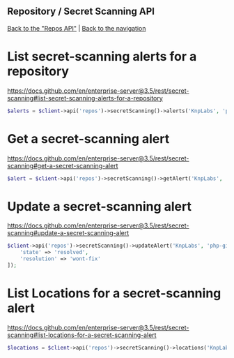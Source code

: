 ## Repository / Secret Scanning API
[Back to the "Repos API"](../../repos.md) | [Back to the navigation](../../README.md)

# List secret-scanning alerts for a repository

https://docs.github.com/en/enterprise-server@3.5/rest/secret-scanning#list-secret-scanning-alerts-for-a-repository

```php
$alerts = $client->api('repos')->secretScanning()->alerts('KnpLabs', 'php-github-api');
```

# Get a secret-scanning alert

https://docs.github.com/en/enterprise-server@3.5/rest/secret-scanning#get-a-secret-scanning-alert

```php
$alert = $client->api('repos')->secretScanning()->getAlert('KnpLabs', 'php-github-api', $alertNumber);
```

# Update a secret-scanning alert

https://docs.github.com/en/enterprise-server@3.5/rest/secret-scanning#update-a-secret-scanning-alert

```php
$client->api('repos')->secretScanning()->updateAlert('KnpLabs', 'php-github-api', $alertNumber, [
    'state' => 'resolved',
    'resolution' => 'wont-fix'
]);
```

# List Locations for a secret-scanning alert

https://docs.github.com/en/enterprise-server@3.5/rest/secret-scanning#list-locations-for-a-secret-scanning-alert

```php
$locations = $client->api('repos')->secretScanning()->locations('KnpLabs', 'php-github-api', $alertNumber);
```
